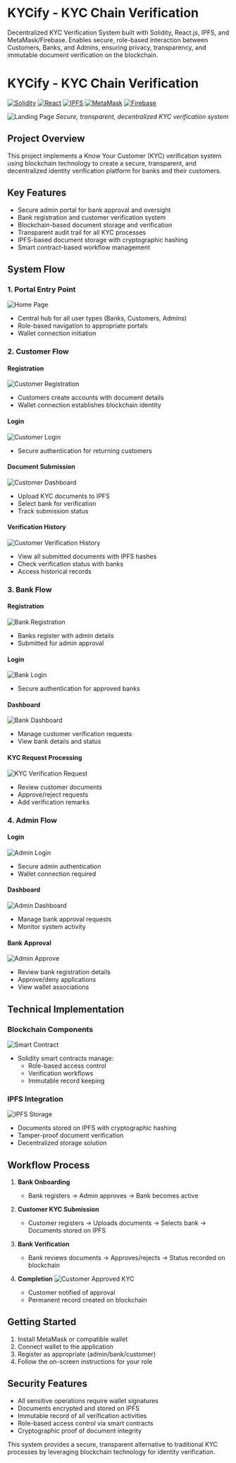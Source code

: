 # KYCify - KYC Chain Verification
Decentralized KYC Verification System built with Solidity, React.js, IPFS, and MetaMask/Firebase. Enables secure, role-based interaction between Customers, Banks, and Admins, ensuring privacy, transparency, and immutable document verification on the blockchain.

# KYCify - KYC Chain Verification

[![Solidity](https://img.shields.io/badge/Solidity-363636?style=for-the-badge&logo=solidity&logoColor=white)](https://docs.soliditylang.org/)
[![React](https://img.shields.io/badge/React-20232A?style=for-the-badge&logo=react&logoColor=61DAFB)](https://reactjs.org/)
[![IPFS](https://img.shields.io/badge/IPFS-000000?style=for-the-badge&logo=ipfs&logoColor=white)](https://ipfs.io/)
[![MetaMask](https://img.shields.io/badge/MetaMask-F6851B?style=for-the-badge&logo=metamask&logoColor=white)](https://metamask.io/)
[![Firebase](https://img.shields.io/badge/Firebase-FFA611?style=for-the-badge&logo=firebase&logoColor=white)](https://firebase.google.com/)

![Landing Page](screenshots/landing_page.png)
*Secure, transparent, decentralized KYC verification system*

## Project Overview
This project implements a Know Your Customer (KYC) verification system using blockchain technology to create a secure, transparent, and decentralized identity verification platform for banks and their customers.

## Key Features
- Secure admin portal for bank approval and oversight
- Bank registration and customer verification system
- Blockchain-based document storage and verification
- Transparent audit trail for all KYC processes
- IPFS-based document storage with cryptographic hashing
- Smart contract-based workflow management

## System Flow

### 1. Portal Entry Point
![Home Page](screenshots/home_page.png)
- Central hub for all user types (Banks, Customers, Admins)
- Role-based navigation to appropriate portals
- Wallet connection initiation

### 2. Customer Flow
#### Registration
![Customer Registration](screenshots/customer_registration.png)
- Customers create accounts with document details
- Wallet connection establishes blockchain identity

#### Login
![Customer Login](screenshots/customer_login.png)
- Secure authentication for returning customers

#### Document Submission
![Customer Dashboard](screenshots/customer_dashboard.png)
- Upload KYC documents to IPFS
- Select bank for verification
- Track submission status

#### Verification History
![Customer Verification History](screenshots/customer_verification_history.png)
- View all submitted documents with IPFS hashes
- Check verification status with banks
- Access historical records

### 3. Bank Flow
#### Registration
![Bank Registration](screenshots/bank_registration.png)
- Banks register with admin details
- Submitted for admin approval

#### Login
![Bank Login](screenshots/bank_login.png)
- Secure authentication for approved banks

#### Dashboard
![Bank Dashboard](screenshots/bank_dashboard.png)
- Manage customer verification requests
- View bank details and status

#### KYC Request Processing
![KYC Verification Request](screenshots/kyc_verification_request.png)
- Review customer documents
- Approve/reject requests
- Add verification remarks

### 4. Admin Flow
#### Login
![Admin Login](screenshots/admin_login.png)
- Secure admin authentication
- Wallet connection required

#### Dashboard
![Admin Dashboard](screenshots/admin_dashboard.png)
- Manage bank approval requests
- Monitor system activity

#### Bank Approval
![Admin Approve](screenshots/admin_approve.png)
- Review bank registration details
- Approve/deny applications
- View wallet associations

## Technical Implementation

### Blockchain Components
![Smart Contract](screenshots/smart_contract.png)
- Solidity smart contracts manage:
  - Role-based access control
  - Verification workflows
  - Immutable record keeping

### IPFS Integration
![IPFS Storage](screenshots/ipfs_1.png)
- Documents stored on IPFS with cryptographic hashing
- Tamper-proof document verification
- Decentralized storage solution

## Workflow Process

1. **Bank Onboarding**
   - Bank registers → Admin approves → Bank becomes active

2. **Customer KYC Submission**
   - Customer registers → Uploads documents → Selects bank → Documents stored on IPFS

3. **Bank Verification**
   - Bank reviews documents → Approves/rejects → Status recorded on blockchain

4. **Completion**
   ![Customer Approved KYC](screenshots/customer_approved_kyc.png)
   - Customer notified of approval
   - Permanent record created on blockchain

## Getting Started
1. Install MetaMask or compatible wallet
2. Connect wallet to the application
3. Register as appropriate (admin/bank/customer)
4. Follow the on-screen instructions for your role

## Security Features
- All sensitive operations require wallet signatures
- Documents encrypted and stored on IPFS
- Immutable record of all verification activities
- Role-based access control via smart contracts
- Cryptographic proof of document integrity

This system provides a secure, transparent alternative to traditional KYC processes by leveraging blockchain technology for identity verification.
